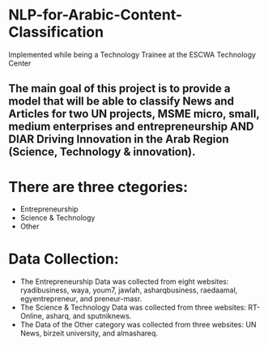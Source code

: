 # NLP-for-Arabic-Content-Classification
Implemented while being a Technology Trainee at the ESCWA Technology Center

## The main goal of this project is to provide a model that will be able to classify News and Articles for two UN projects, MSME micro, small, medium enterprises and entrepreneurship AND DIAR Driving Innovation in the Arab Region (Science, Technology & innovation). 


# There are three ctegories: 
- Entrepreneurship
- Science & Technology
- Other


# Data Collection:
- The Entrepreneurship Data was collected from eight websites: ryadibusiness, waya, youm7, jawlah, asharqbusiness, raedaamal, egyentrepreneur, and preneur-masr.
- The Science & Technology Data was collected from three websites: RT-Online, asharq, and sputniknews.
- The Data of the Other category was collected from three websites: UN News, birzeit university, and almashareq.
